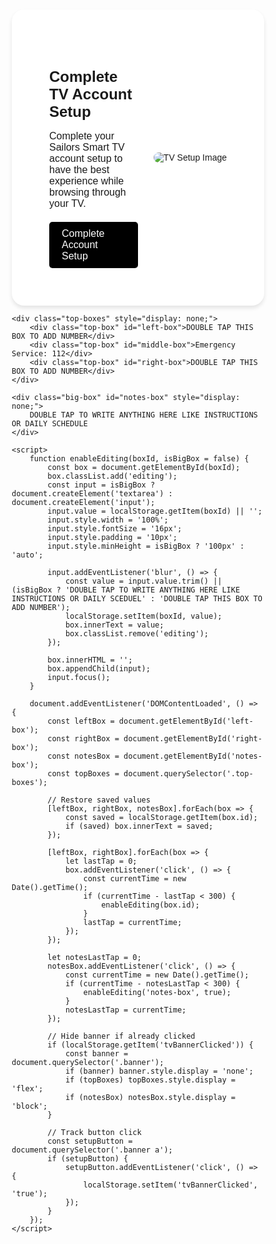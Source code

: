 <!DOCTYPE html>
<html lang="en">
<head>
    <meta charset="UTF-8">
    <meta name="viewport" content="width=device-width, initial-scale=1.0">
    <title>TV Account Setup Banner</title>
    <style>
        * {
            margin: 0;
            padding: 0;
            box-sizing: border-box;
            font-family: Arial, sans-serif;
        }
        .banner {
            display: flex;
            align-items: center;
            justify-content: space-between;
            background-color: white;
            padding: 60px;
            border-radius: 20px;
            box-shadow: 0 4px 6px rgba(0, 0, 0, 0.1);
            max-width: 1500px;
            margin: 5px auto;
        }
        .banner-content {
            max-width: 50%;
        }
        .banner h1 {
            font-size: 24px;
            margin-bottom: 10px;
        }
        .banner p {
            font-size: 16px;
            margin-bottom: 20px;
        }
        .banner a {
            background-color: black;
            color: white;
            padding: 10px 20px;
            border: none;
            cursor: pointer;
            font-size: 16px;
            border-radius: 5px;
            text-decoration: none;
            display: inline-block;
        }
        .banner a:hover {
            opacity: 0.8;
        }
        .banner img {
            max-width: 45%;
            border-radius: 10px;
        }
        .top-boxes {
            display: flex;
            justify-content: space-between;
            margin: 20px auto;
            max-width: 900px;
            padding: 0 20px;
        }
        .top-box {
            flex: 1;
            margin: 0 10px;
            padding: 20px;
            text-align: center;
            background-color: #f0f0f0;
            border-radius: 10px;
            cursor: pointer;
            min-height: 60px;
        }
        .top-box.editing {
            background-color: #fff8dc;
        }
        .big-box {
            max-width: 900px;
            margin: 20px auto;
            padding: 20px;
            background-color: #e8e8e8;
            border-radius: 10px;
            text-align: center;
            cursor: pointer;
            min-height: 120px;
        }
        .big-box.editing {
            background-color: #fff0e0;
        }
        @media (max-width: 768px) {
            .banner {
                flex-direction: column;
                text-align: center;
            }
            .banner-content, .banner img {
                max-width: 100%;
            }
            .banner img {
                margin-top: 20px;
            }
            .top-boxes {
                flex-direction: column;
                align-items: center;
            }
            .top-box {
                width: 100%;
                margin: 10px 0;
            }
        }
    </style>
</head>
<body>
    <div class="banner">
        <div class="banner-content">
            <h1>Complete TV Account Setup</h1>
            <p>Complete your Sailors Smart TV account setup to have the best experience while browsing through your TV.</p>
            <a href="https://sites.google.com/view/sailors-smart-tv/account-setup">Complete Account Setup</a>
        </div>
        <img src="https://dl.dropboxusercontent.com/scl/fi/ox4skedg3gevozo2fb8m2/Untitled-design-63.png?rlkey=zh7rure348h3mph64h47vpf4p&e=1&st=0agv0lcj&dl=0" alt="TV Setup Image">
    </div>

    <div class="top-boxes" style="display: none;">
        <div class="top-box" id="left-box">DOUBLE TAP THIS BOX TO ADD NUMBER</div>
        <div class="top-box" id="middle-box">Emergency Service: 112</div>
        <div class="top-box" id="right-box">DOUBLE TAP THIS BOX TO ADD NUMBER</div>
    </div>

    <div class="big-box" id="notes-box" style="display: none;">
        DOUBLE TAP TO WRITE ANYTHING HERE LIKE INSTRUCTIONS OR DAILY SCHEDULE
    </div>

    <script>
        function enableEditing(boxId, isBigBox = false) {
            const box = document.getElementById(boxId);
            box.classList.add('editing');
            const input = isBigBox ? document.createElement('textarea') : document.createElement('input');
            input.value = localStorage.getItem(boxId) || '';
            input.style.width = '100%';
            input.style.fontSize = '16px';
            input.style.padding = '10px';
            input.style.minHeight = isBigBox ? '100px' : 'auto';

            input.addEventListener('blur', () => {
                const value = input.value.trim() || (isBigBox ? 'DOUBLE TAP TO WRITE ANYTHING HERE LIKE INSTRUCTIONS OR DAILY SCEDUEL' : 'DOUBLE TAP THIS BOX TO ADD NUMBER');
                localStorage.setItem(boxId, value);
                box.innerText = value;
                box.classList.remove('editing');
            });

            box.innerHTML = '';
            box.appendChild(input);
            input.focus();
        }

        document.addEventListener('DOMContentLoaded', () => {
            const leftBox = document.getElementById('left-box');
            const rightBox = document.getElementById('right-box');
            const notesBox = document.getElementById('notes-box');
            const topBoxes = document.querySelector('.top-boxes');

            // Restore saved values
            [leftBox, rightBox, notesBox].forEach(box => {
                const saved = localStorage.getItem(box.id);
                if (saved) box.innerText = saved;
            });

            [leftBox, rightBox].forEach(box => {
                let lastTap = 0;
                box.addEventListener('click', () => {
                    const currentTime = new Date().getTime();
                    if (currentTime - lastTap < 300) {
                        enableEditing(box.id);
                    }
                    lastTap = currentTime;
                });
            });

            let notesLastTap = 0;
            notesBox.addEventListener('click', () => {
                const currentTime = new Date().getTime();
                if (currentTime - notesLastTap < 300) {
                    enableEditing('notes-box', true);
                }
                notesLastTap = currentTime;
            });

            // Hide banner if already clicked
            if (localStorage.getItem('tvBannerClicked')) {
                const banner = document.querySelector('.banner');
                if (banner) banner.style.display = 'none';
                if (topBoxes) topBoxes.style.display = 'flex';
                if (notesBox) notesBox.style.display = 'block';
            }

            // Track button click
            const setupButton = document.querySelector('.banner a');
            if (setupButton) {
                setupButton.addEventListener('click', () => {
                    localStorage.setItem('tvBannerClicked', 'true');
                });
            }
        });
    </script>
</body>
</html>
